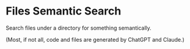 # Files Semantic Search

Search files under a directory for something semantically.

(Most, if not all, code and files are generated by ChatGPT and Claude.)
